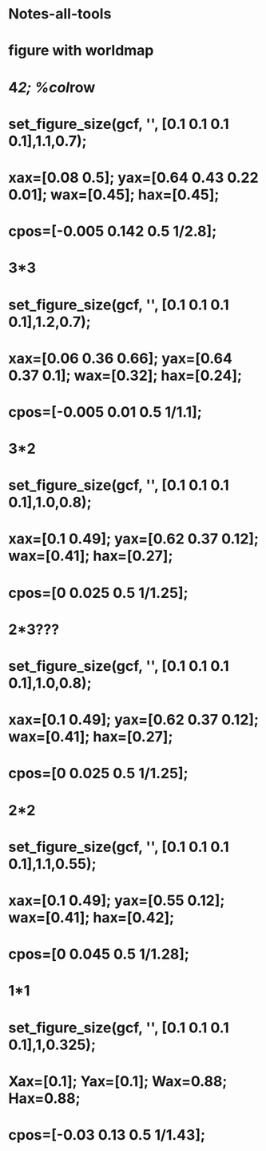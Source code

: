 # Notes-all-tools
# figure with worldmap 

# 4*2; %col*row
# set_figure_size(gcf, '', [0.1 0.1 0.1 0.1],1.1,0.7);
# xax=[0.08 0.5]; yax=[0.64 0.43 0.22 0.01]; wax=[0.45]; hax=[0.45];
# cpos=[-0.005 0.142 0.5 1/2.8];

# 3*3
# set_figure_size(gcf, '', [0.1 0.1 0.1 0.1],1.2,0.7);
# xax=[0.06 0.36 0.66]; yax=[0.64 0.37 0.1]; wax=[0.32]; hax=[0.24];
# cpos=[-0.005 0.01 0.5 1/1.1];

# 3*2
# set_figure_size(gcf, '', [0.1 0.1 0.1 0.1],1.0,0.8);
# xax=[0.1 0.49]; yax=[0.62 0.37 0.12]; wax=[0.41]; hax=[0.27];
# cpos=[0 0.025 0.5 1/1.25];

# 2*3???
# set_figure_size(gcf, '', [0.1 0.1 0.1 0.1],1.0,0.8);
# xax=[0.1 0.49]; yax=[0.62 0.37 0.12]; wax=[0.41]; hax=[0.27];
# cpos=[0 0.025 0.5 1/1.25];

# 2*2
# set_figure_size(gcf, '', [0.1 0.1 0.1 0.1],1.1,0.55);
# xax=[0.1 0.49]; yax=[0.55 0.12]; wax=[0.41]; hax=[0.42];
# cpos=[0 0.045 0.5 1/1.28];

# 1*1
# set_figure_size(gcf, '', [0.1 0.1 0.1 0.1],1,0.325);
# Xax=[0.1]; Yax=[0.1]; Wax=0.88; Hax=0.88;
# cpos=[-0.03 0.13 0.5 1/1.43];
